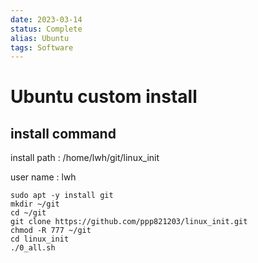 ```yaml
---
date: 2023-03-14
status: Complete 
alias: Ubuntu
tags: Software
---
```


# Ubuntu custom install

## install command

install path : /home/lwh/git/linux_init

user name : lwh

```
sudo apt -y install git  
mkdir ~/git  
cd ~/git  
git clone https://github.com/ppp821203/linux_init.git
chmod -R 777 ~/git  
cd linux_init  
./0_all.sh
```